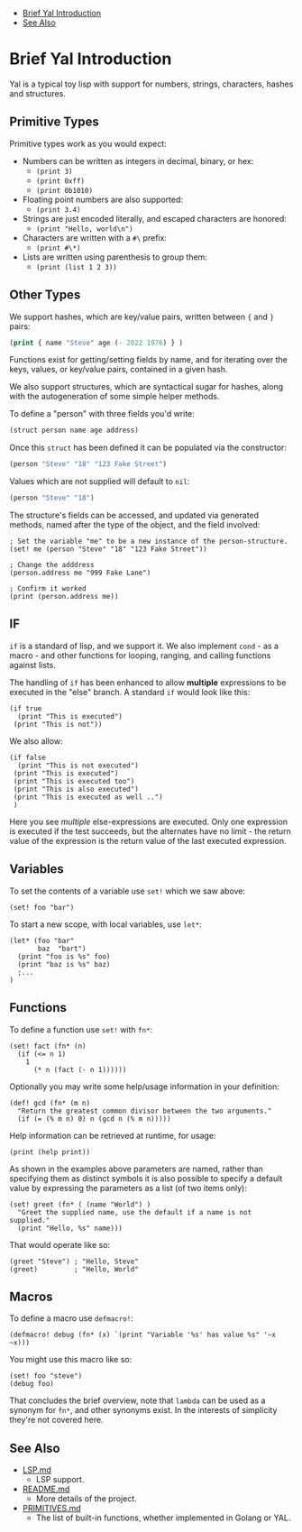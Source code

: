 * [Brief Yal Introduction](#brief-yal-introduction)
* [See Also](#see-also)




# Brief Yal Introduction

Yal is a typical toy lisp with support for numbers, strings, characters, hashes and structures.



## Primitive Types

Primitive types work as you would expect:

* Numbers can be written as integers in decimal, binary, or hex:
  * `(print 3)`
  * `(print 0xff)`
  * `(print 0b1010)`
* Floating point numbers are also supported:
  * `(print 3.4)`
* Strings are just encoded literally, and escaped characters are honored:
  * `(print "Hello, world\n")`
* Characters are written with a `#\` prefix:
  * `(print #\*)`
* Lists are written using parenthesis to group them:
  * `(print (list 1 2 3))`



## Other Types

We support hashes, which are key/value pairs, written between `{` and `}` pairs:

```lisp
(print { name "Steve" age (- 2022 1976) } )
```

Functions exist for getting/setting fields by name, and for iterating over the keys, values, or key/value pairs, contained in a given hash.

We also support structures, which are syntactical sugar for hashes, along with the autogeneration of some simple helper methods.

To define a "person" with three fields you'd write:

```lisp
(struct person name age address)
```

Once this `struct` has been defined it can be populated via the constructor:

```lisp
(person "Steve" "18" "123 Fake Street")
```

Values which are not supplied will default to `nil`:

```lisp
(person "Steve" "18")
```

The structure's fields can be accessed, and updated via generated methods, named after the type of the object, and the field involved:

```
; Set the variable "me" to be a new instance of the person-structure.
(set! me (person "Steve" "18" "123 Fake Street"))

; Change the adddress
(person.address me "999 Fake Lane")

; Confirm it worked
(print (person.address me))
```



## IF

`if` is a standard of lisp, and we support it.  We also implement `cond` - as a macro - and other functions for looping, ranging, and calling functions against lists.

The handling of `if` has been enhanced to allow **multiple** expressions to be executed in the "else" branch.  A standard `if` would look like this:

    (if true
      (print "This is executed")
     (print "This is not"))

We also allow:

    (if false
      (print "This is not executed")
     (print "This is executed")
     (print "This is executed too")
     (print "This is also executed")
     (print "This is executed as well ..")
     )

Here you see _multiple_ else-expressions are executed.  Only one expression is executed if the test succeeds, but the alternates have no limit - the return value of the expression is the return value of the last executed expression.



## Variables

To set the contents of a variable use `set!` which we saw above:

    (set! foo "bar")

To start a new scope, with local variables, use `let*`:

    (let* (foo "bar"
           baz  "bart")
      (print "foo is %s" foo)
      (print "baz is %s" baz)
      ;...
    )



## Functions

To define a function use `set!` with `fn*`:

    (set! fact (fn* (n)
      (if (<= n 1)
        1
          (* n (fact (- n 1))))))

Optionally you may write some help/usage information in your definition:

    (def! gcd (fn* (m n)
      "Return the greatest common divisor between the two arguments."
      (if (= (% m n) 0) n (gcd n (% m n)))))

Help information can be retrieved at runtime, for usage:

    (print (help print))

As shown in the examples above parameters are named, rather than specifying
them as distinct symbols it is also possible to specify a default value by
expressing the parameters as a list (of two items only):

    (set! greet (fn* ( (name "World") )
      "Greet the supplied name, use the default if a name is not supplied."
      (print "Hello, %s" name)))

That would operate like so:

    (greet "Steve") ; "Hello, Steve"
    (greet)         ; "Hello, World"



## Macros
To define a macro use `defmacro!`:

    (defmacro! debug (fn* (x) `(print "Variable '%s' has value %s" '~x ~x)))

You might use this macro like so:

    (set! foo "steve")
    (debug foo)

That concludes the brief overview, note that `lambda` can be used as a synonym for `fn*`, and other synonyms exist.  In the interests of simplicity they're not covered here.



## See Also

* [LSP.md](LSP.md)
  * LSP support.
* [README.md](README.md)
  * More details of the project.
* [PRIMITIVES.md](PRIMITIVES.md)
  * The list of built-in functions, whether implemented in Golang or YAL.
